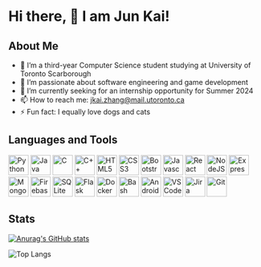 # Hi there, 👋 I am Jun Kai!

## About Me
- 🏫 I’m a third-year Computer Science student studying at University of Toronto Scarborough
- 🌱 I’m passionate about software engineering and game development
- 🧳 I’m currently seeking for an internship opportunity for Summer 2024
- 📫 How to reach me: jkai.zhang@mail.utoronto.ca
- ⚡ Fun fact: I equally love dogs and cats

## Languages and Tools
<div>
  <img alt="Python" width="40" height="40" src="https://cdn.jsdelivr.net/gh/devicons/devicon@latest/icons/python/python-original-wordmark.svg" />
  <img alt="Java" width="40" height="40" src="https://cdn.jsdelivr.net/gh/devicons/devicon@latest/icons/java/java-original.svg" />
  <img alt="C" width="40" height="40" src="https://cdn.jsdelivr.net/gh/devicons/devicon@latest/icons/c/c-original.svg" />
  <img alt="C++" width="40" height="40" src="https://cdn.jsdelivr.net/gh/devicons/devicon@latest/icons/cplusplus/cplusplus-original.svg" />
  <img alt="HTML5" width="40" height="40" src="https://cdn.jsdelivr.net/gh/devicons/devicon@latest/icons/html5/html5-original.svg" />
  <img alt="CSS3" width="40" height="40" src="https://cdn.jsdelivr.net/gh/devicons/devicon@latest/icons/css3/css3-original.svg" />
  <img alt="Bootstrap" width="40" height="40" src="https://cdn.jsdelivr.net/gh/devicons/devicon@latest/icons/bootstrap/bootstrap-original.svg" />
  <img alt="Javascript" width="40" height="40" src="https://cdn.jsdelivr.net/gh/devicons/devicon@latest/icons/javascript/javascript-original.svg" />
  <img alt="React" width="40" height="40" src="https://cdn.jsdelivr.net/gh/devicons/devicon@latest/icons/react/react-original.svg" />
  <img alt="NodeJS" width="40" height="40" src="https://cdn.jsdelivr.net/gh/devicons/devicon@latest/icons/nodejs/nodejs-original.svg" />
  <img alt="Express" width="40" height="40" src="https://cdn.jsdelivr.net/gh/devicons/devicon@latest/icons/express/express-original.svg" />
  <img alt="MongoDB" width="40" height="40" src="https://cdn.jsdelivr.net/gh/devicons/devicon@latest/icons/mongodb/mongodb-original.svg" />
  <img alt="Firebase" width="40" height="40" src="https://cdn.jsdelivr.net/gh/devicons/devicon@latest/icons/firebase/firebase-original.svg" />
  <img alt="SQLite" width="40" height="40" src="https://cdn.jsdelivr.net/gh/devicons/devicon@latest/icons/sqlite/sqlite-original.svg" />
  <img alt="Flask" width="40" height="40" src="https://cdn.jsdelivr.net/gh/devicons/devicon@latest/icons/flask/flask-original.svg" />
  <img alt="Docker" width="40" height="40" src="https://cdn.jsdelivr.net/gh/devicons/devicon@latest/icons/docker/docker-original.svg" />
  <img alt="Bash" width="40" height="40" src="https://cdn.jsdelivr.net/gh/devicons/devicon@latest/icons/bash/bash-original.svg" />
  <img alt="AndroidStudio" width="40" height="40" src="https://cdn.jsdelivr.net/gh/devicons/devicon@latest/icons/androidstudio/androidstudio-original.svg" />
  <img alt="VSCode" width="40" height="40" src="https://cdn.jsdelivr.net/gh/devicons/devicon@latest/icons/vscode/vscode-original.svg" />
  <img alt="Jira" width="40" height="40" src="https://cdn.jsdelivr.net/gh/devicons/devicon@latest/icons/jira/jira-original.svg" />
  <img alt="Git" width=width="40" height="40" src="https://cdn.jsdelivr.net/gh/devicons/devicon@latest/icons/git/git-original.svg" />
</div>

## Stats
[![Anurag's GitHub stats](https://github-readme-stats.vercel.app/api?username=junkaizhang8)](https://github.com/anuraghazra/github-readme-stats)

![Top Langs](https://github-readme-stats.vercel.app/api/top-langs/?username=junkaizhang8&layout=compact)
